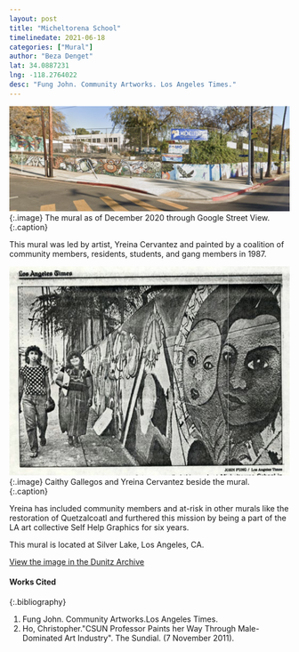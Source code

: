```yaml
---
layout: post
title: "Micheltorena School"
timelinedate: 2021-06-18
categories: ["Mural"]
author: "Beza Denget"
lat: 34.0887231
lng: -118.2764022
desc: "Fung John. Community Artworks. Los Angeles Times."
---
```

![Current Image](images/Micheltorena.png)
   {:.image}
The mural as of December 2020 through Google Street View.
   {:.caption}

This mural was led by artist, Yreina Cervantez and painted by a coalition of community members, residents, students, and gang members in 1987.

![Article Image](images/Micheltorenaimg.png)
   {:.image}
Caithy Gallegos and Yreina Cervantez beside the mural.
   {:.caption}  

Yreina has included community members and at-risk in other murals like the restoration of Quetzalcoatl and furthered this mission by being a part of the LA art collective Self Help Graphics for six years.

This mural is located at Silver Lake, Los Angeles, CA.

[View the image in the Dunitz Archive](https://visualizela.github.io/dunitzarchive/dunitzproject/obj59/)

#### Works Cited

{:.bibliography}
1. Fung John. Community Artworks.Los Angeles Times.
2. Ho, Christopher."CSUN Professor Paints her Way Through Male-Dominated Art Industry". The Sundial. (7 November 2011). 
